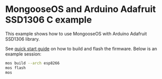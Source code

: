 # MongooseOS and Arduino Adafruit SSD1306 C example

This example shows how to use MongooseOS with Arduino Adafruit SSD1306 library.

See [quick start guide](https://mongoose-os.com/docs/#/quickstart/)
on how to build and flash the firmware. Below is an example session:

```bash
mos build --arch esp8266
mos flash
mos
```
